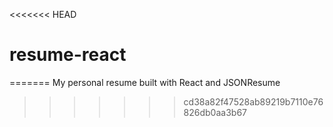 <<<<<<< HEAD
# resume-react
=======
My personal resume built with React and JSONResume

>>>>>>> cd38a82f47528ab89219b7110e76826db0aa3b67
